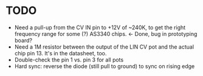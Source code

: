# TODO
- Need a pull-up from the CV IN pin to +12V of ~240K, to get the right frequency range for some (?) AS3340 chips. <- Done, bug in prototyping board?
- Need a 1M resistor between the output of the LIN CV pot and the actual chip pin 13. It's in the datasheet, too.
- Double-check the pin 1 vs. pin 3 for all pots
- Hard sync: reverse the diode (still pull to ground) to sync on rising edge
